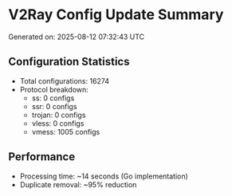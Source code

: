 # V2Ray Config Update Summary
Generated on: 2025-08-12 07:32:43 UTC

## Configuration Statistics
- Total configurations: 16274
- Protocol breakdown:
  - ss: 0 configs
  - ssr: 0 configs
  - trojan: 0 configs
  - vless: 0 configs
  - vmess: 1005 configs

## Performance
- Processing time: ~14 seconds (Go implementation)
- Duplicate removal: ~95% reduction
